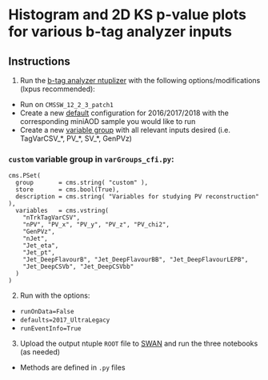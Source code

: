 # Histogram and 2D KS p-value plots for various b-tag analyzer inputs

## Instructions
1. Run the [b-tag analyzer ntuplizer](https://github.com/cms-btv-pog/RecoBTag-PerformanceMeasurements) with the following options/modifications (lxpus recommended):
* Run on `CMSSW_12_2_3_patch1`
* Create a new [default](https://github.com/cms-btv-pog/RecoBTag-PerformanceMeasurements/tree/9_4_X/python/defaults) configuration for 2016/2017/2018 with the corresponding miniAOD sample you would like to run
* Create a new [variable group](https://github.com/cms-btv-pog/RecoBTag-PerformanceMeasurements/blob/9_4_X/python/varGroups_cfi.py) with all relevant inputs desired (i.e. TagVarCSV_\*, PV_\*, SV_\*, GenPVz)
### `custom` variable group in `varGroups_cfi.py`:

    cms.PSet(
      group       = cms.string( "custom" ),
      store       = cms.bool(True),
      description = cms.string( "Variables for studying PV reconstruction" ),
      variables   = cms.vstring(
        "nTrkTagVarCSV",
        "nPV", "PV_x", "PV_y", "PV_z", "PV_chi2",
        "GenPVz",
        "nJet",
        "Jet_eta",
        "Jet_pt",
        "Jet_DeepFlavourB", "Jet_DeepFlavourBB", "Jet_DeepFlavourLEPB",
        "Jet_DeepCSVb", "Jet_DeepCSVbb"
      )
    )

2. Run with the options:
* `runOnData=False`
* `defaults=2017_UltraLegacy`
* `runEventInfo=True`
3. Upload the output ntuple `ROOT` file to [SWAN](swan.cern.ch) and run the three notebooks (as needed)
* Methods are defined in `.py` files
